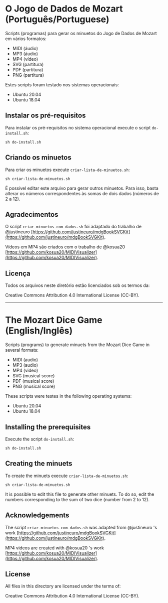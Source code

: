 # O Jogo de Dados de Mozart (Português/Portuguese)

Scripts (programas) para gerar os minuetos do Jogo de Dados de Mozart em vários formatos:

* MIDI (áudio)
* MP3 (áudio)
* MP4 (vídeo)
* SVG (partitura)
* PDF (partitura)
* PNG (partitura)

Estes scripts foram testado nos sistemas operacionais:

* Ubuntu 20.04
* Ubuntu 18.04

## Instalar os pré-requisitos

Para instalar os pré-requisitos no sistema operacional execute o script `do-install.sh`:

```
sh do-install.sh
```

## Criando os minuetos

Para criar os minuetos execute `criar-lista-de-minuetos.sh`:

```
sh criar-lista-de-minuetos.sh
```

É possível editar este arquivo para gerar outros minuetos. Para isso, basta alterar os números correspondentes às somas de dois dados (números de 2 a 12).

## Agradecimentos

O script `criar-minuetos-com-dados.sh` foi adaptado do trabalho de @justineuro [https://github.com/justineuro/mdgBookSVGKit](https://github.com/justineuro/mdgBookSVGKit).

Vídeos em MP4 são criados com o trabalho de @kosua20 [https://github.com/kosua20/MIDIVisualizer](https://github.com/kosua20/MIDIVisualizer).

## Licença

Todos os arquivos neste diretório estão licenciados sob os termos da:

Creative Commons Attribution 4.0 International License (CC-BY).

------------------------------------------------------------------------

# The Mozart Dice Game (English/Inglês)

Scripts (programs) to generate minuets from the Mozart Dice Game in several formats:

* MIDI (audio)
* MP3 (audio)
* MP4 (video)
* SVG (musical score)
* PDF (musical score)
* PNG (musical score)

These scripts were testes in the following operating systems:

* Ubuntu 20.04
* Ubuntu 18.04

## Installing the prerequisites

Execute the script `do-install.sh`:

```
sh do-install.sh
```

## Creating the minuets

To create the minuets execute `criar-lista-de-minuetos.sh`:

```
sh criar-lista-de-minuetos.sh
```

It is possible to edit this file to generate other minuets. To do so, edit the numbers corresponding to the sum of two dice (number from 2 to 12).

## Acknowledgements

The script `criar-minuetos-com-dados.sh` was adapted from @justineuro 's work [https://github.com/justineuro/mdgBookSVGKit](https://github.com/justineuro/mdgBookSVGKit).

MP4 videos are created with @kosua20 's work [https://github.com/kosua20/MIDIVisualizer](https://github.com/kosua20/MIDIVisualizer).

## License

All files in this directory are licensed under the terms of:

Creative Commons Attribution 4.0 International License (CC-BY).
